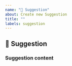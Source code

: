 ```yaml
---
name: "🚀 Suggestion"
about: Create new Suggestion
title: ""
labels: suggestion
---
```


## 🚀 Suggestion

### Suggestion content <!-- [required] -->

<!--
Describe suggestion content here.
-->
